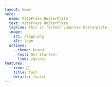 ```yaml
---
layout: home
hero:
  name: VitePress-BoilerPlate
  text: VitePress BoilerPlate
  tagline: this is fastest vuepress boilerplate
  image:
    src: /logo.png
    alt: logo
  actions:
    - theme: brand
      text: Get Started→
      link: /guide/
features:
  - icon: 💨
    title: fast
    details: faster
---
```

